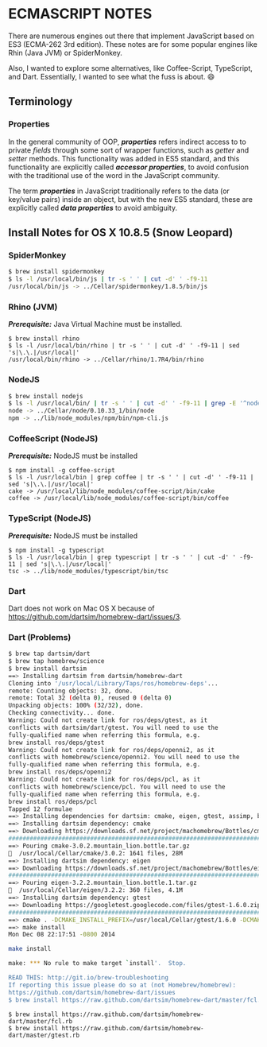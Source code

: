 # ECMASCRIPT NOTES

There are numerous engines out there that implement JavaScript based on ES3 (ECMA-262 3rd edition).  These notes are for some popular engines like Rhin (Java JVM) or SpiderMonkey.  

Also, I wanted to explore some alternatives, like Coffee-Script, TypeScript, and Dart.  Essentially, I wanted to see what the fuss is about. :smile:

## Terminology

### Properties

In the general community of OOP, ***properties*** refers indirect access to to private *fields* through some sort of wrapper functions, such as *getter* and *setter* methods.  This functionality was added in ES5 standard, and this functionality are explicitly called ***accessor properties***, to avoid confusion with the traditional use of the word in the JavaScript community.

The term ***properties*** in JavaScript traditionally refers to the data (or key/value pairs) inside an object, but with the new ES5 standard, these are explicitly called ***data properties*** to avoid ambiguity.

## Install Notes for OS X 10.8.5 (Snow Leopard)

### SpiderMonkey

```bash
$ brew install spidermonkey
$ ls -l /usr/local/bin/js | tr -s ' ' | cut -d' ' -f9-11
/usr/local/bin/js -> ../Cellar/spidermonkey/1.8.5/bin/js
```

### Rhino (JVM)

***Prerequisite:*** Java Virtual Machine must be installed.

```
$ brew install rhino
$ ls -l /usr/local/bin/rhino | tr -s ' ' | cut -d' ' -f9-11 | sed 's|\.\.|/usr/local|'
/usr/local/bin/rhino -> ../Cellar/rhino/1.7R4/bin/rhino
```

### NodeJS

```bash
$ brew install nodejs
$ ls -l /usr/local/bin/ | tr -s ' ' | cut -d' ' -f9-11 | grep -E '^node|npm'
node -> ../Cellar/node/0.10.33_1/bin/node
npm -> ../lib/node_modules/npm/bin/npm-cli.js
```

### CoffeeScript (NodeJS)

***Prerequisite:*** NodeJS must be installed

```
$ npm install -g coffee-script
$ ls -l /usr/local/bin | grep coffee | tr -s ' ' | cut -d' ' -f9-11 | sed 's|\.\.|/usr/local|'
cake -> /usr/local/lib/node_modules/coffee-script/bin/cake
coffee -> /usr/local/lib/node_modules/coffee-script/bin/coffee
```

### TypeScript (NodeJS)

***Prerequisite:*** NodeJS must be installed

```
$ npm install -g typescript
$ ls -l /usr/local/bin | grep typescript | tr -s ' ' | cut -d' ' -f9-11 | sed 's|\.\.|/usr/local|'
tsc -> ../lib/node_modules/typescript/bin/tsc
```

### Dart

Dart does not work on Mac OS X because of https://github.com/dartsim/homebrew-dart/issues/3.


### Dart (Problems)

```bash
$ brew tap dartsim/dart
$ brew tap homebrew/science
$ brew install dartsim
==> Installing dartsim from dartsim/homebrew-dart
Cloning into '/usr/local/Library/Taps/ros/homebrew-deps'...
remote: Counting objects: 32, done.
remote: Total 32 (delta 0), reused 0 (delta 0)
Unpacking objects: 100% (32/32), done.
Checking connectivity... done.
Warning: Could not create link for ros/deps/gtest, as it
conflicts with dartsim/dart/gtest. You will need to use the
fully-qualified name when referring this formula, e.g.
brew install ros/deps/gtest
Warning: Could not create link for ros/deps/openni2, as it
conflicts with homebrew/science/openni2. You will need to use the
fully-qualified name when referring this formula, e.g.
brew install ros/deps/openni2
Warning: Could not create link for ros/deps/pcl, as it
conflicts with homebrew/science/pcl. You will need to use the
fully-qualified name when referring this formula, e.g.
brew install ros/deps/pcl
Tapped 12 formulae
==> Installing dependencies for dartsim: cmake, eigen, gtest, assimp, boost, homebrew/science/libccd, fcl, szip, hdf5, flann, tinyxml, tinyxml2, ros/deps/cons
==> Installing dartsim dependency: cmake
==> Downloading https://downloads.sf.net/project/machomebrew/Bottles/cmake-3.0.2.mountain_lion.bottle.tar.gz
######################################################################## 100.0%
==> Pouring cmake-3.0.2.mountain_lion.bottle.tar.gz
🍺  /usr/local/Cellar/cmake/3.0.2: 1641 files, 28M
==> Installing dartsim dependency: eigen
==> Downloading https://downloads.sf.net/project/machomebrew/Bottles/eigen-3.2.2.mountain_lion.bottle.1.tar.gz
######################################################################## 100.0%
==> Pouring eigen-3.2.2.mountain_lion.bottle.1.tar.gz
🍺  /usr/local/Cellar/eigen/3.2.2: 360 files, 4.1M
==> Installing dartsim dependency: gtest
==> Downloading https://googletest.googlecode.com/files/gtest-1.6.0.zip
######################################################################## 100.0%
==> cmake . -DCMAKE_INSTALL_PREFIX=/usr/local/Cellar/gtest/1.6.0 -DCMAKE_BUILD_TYPE=None -DCMAKE_FIND_FRAMEWORK=LAST -DCMAKE_VERBOSE_MAKEFILE=ON -Wno-dev
==> make install
Mon Dec 08 22:17:51 -0800 2014

make install

make: *** No rule to make target `install'.  Stop.

READ THIS: http://git.io/brew-troubleshooting
If reporting this issue please do so at (not Homebrew/homebrew):
https://github.com/dartsim/homebrew-dart/issues
$ brew install https://raw.github.com/dartsim/homebrew-dart/master/fcl.rb


```

```
$ brew install https://raw.github.com/dartsim/homebrew-dart/master/fcl.rb
$ brew install https://raw.github.com/dartsim/homebrew-dart/master/gtest.rb
```

